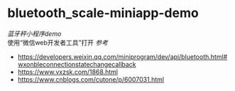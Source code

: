 # bluetooth_scale-miniapp-demo
*蓝牙秤小程序demo*<br>
使用“微信web开发者工具”打开
*参考*
- https://developers.weixin.qq.com/miniprogram/dev/api/bluetooth.html#wxonbleconnectionstatechangecallback
- https://www.vxzsk.com/1868.html
- https://www.cnblogs.com/cutone/p/6007031.html
